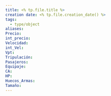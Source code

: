 ```yaml
---
title: <% tp.file.title %>
creation date: <% tp.file.creation_date() %>
tags:
  - type/object
aliases: 
Precio: 
int_precio: 
Velocidad: 
int_Vel: 
Vpt: 
Tripulación: 
Pasajeros: 
Equipaje: 
CA: 
HP: 
Huecos_Armas: 
Tamaño:
---
```


